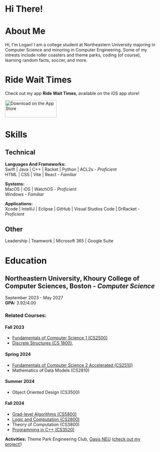 # Hi There!

# About Me
Hi, I'm Logan! I am a college student at Northeastern University majoring in Computer Science and minoring in Computer Engineering. Some of my intrests include roller coasters and theme parks, coding (of course), learning random facts, soccer, and more.


# Ride Wait Times
Check out my app **Ride Wait Times**, available on the iOS app store!

<a href="https://apps.apple.com/us/app/ride-wait-times-know-the-wait/id1612176693?itscg=30200&itsct=apps_box_badge&mttnsubad=1612176693" style="display: inline-block;">
  <img src="https://toolbox.marketingtools.apple.com/api/v2/badges/download-on-the-app-store/black/en-us?releaseDate=1647388800" alt="Download on the App Store" style="width: 170px; height: 56.44px; vertical-align: middle; object-fit: contain;" />
</a>
    

# Skills
## Technical
**Languages And Frameworks:**  
Swift | Java | C++ | Racket | Python | ACL2s - *Proficient*  
HTML | CSS | Vite | React - *Familiar*

**Systems:**  
MacOS | iOS | WatchOS - *Proficient*  
Windows - *Familiar*

**Applications:**  
Xcode | IntelliJ | Eclipse | GitHub | Visual Studios Code | DrRacket - *Proficient*  

## Other
Leadership | Teamwork | Microsoft 365 | Google Suite


# Education
## Northeastern University, Khoury College of Computer Sciences, Boston - *Computer Science*
September 2023 - May 2027  
**GPA:** 3.92/4.00

### Related Courses:
#### Fall 2023
- [Fundamentals of Computer Science 1 (CS2500)](https://pages.github.khoury.northeastern.edu/2500/2023F/)
- [Discrete Structures (CS 1800)](https://course.khoury.northeastern.edu/cs1800f23/index.html),

#### Spring 2024
- [Fundamentals of Computer Science 2 Accelerated (CS2510)](https://course.ccs.neu.edu/cs2510asp24/index.html)
- Mathematics of Data Models (CS2810)

#### Summer 2024
- Object Oriented Design (CS3500)

#### Fall 2024
- [Grad-level Algorithms (CS5800)](https://www.khoury.northeastern.edu/home/vip/teach/Algorithms/html/)
- [Logic and Computation (CS2800)](https://course.khoury.northeastern.edu/cs2800f24/assignments.html)
- Theory of Computation (CS3800)
- [Programming in C++ (CS3520)](https://www.khoury.northeastern.edu/home/scooper/class/2024fa-cs3520-01/index.html)

**Activities:** Theme Park Engineering Club, [Oasis NEU](https://oasisneu.com) ([check out my project!](https://github.com/Oasis-NEU/s24-group10))




<!--
**loganscott74/loganscott74** is a ✨ _special_ ✨ repository because its `README.md` (this file) appears on your GitHub profile.

Here are some ideas to get you started:

- 🔭 I’m currently working on ...
- 🌱 I’m currently learning ...
- 👯 I’m looking to collaborate on ...
- 🤔 I’m looking for help with ...
- 💬 Ask me about ...
- 📫 How to reach me: ...
- 😄 Pronouns: ...
- ⚡ Fun fact: ...
-->
